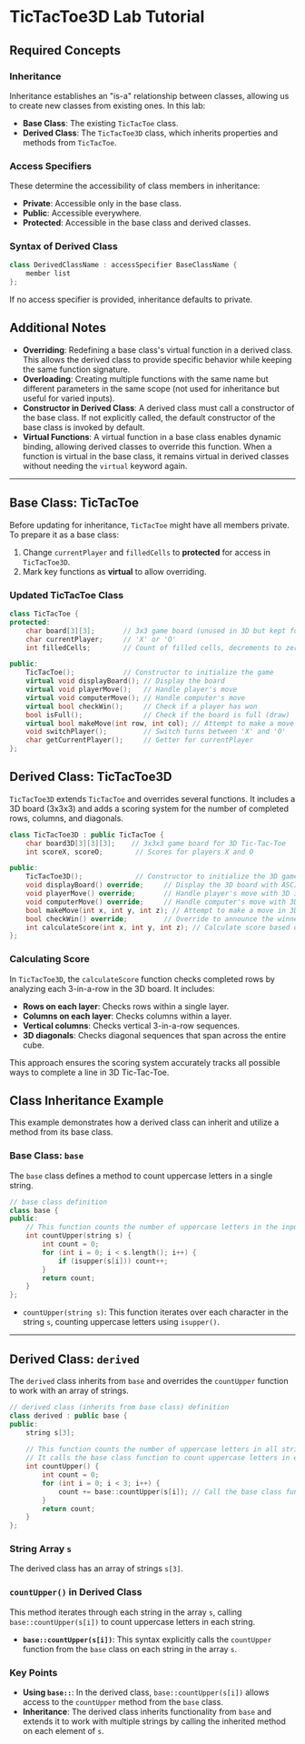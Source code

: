 
# TicTacToe3D Lab Tutorial

## Required Concepts

### Inheritance
Inheritance establishes an "is-a" relationship between classes, allowing us to create new classes from existing ones. In this lab:

- **Base Class**: The existing `TicTacToe` class.
- **Derived Class**: The `TicTacToe3D` class, which inherits properties and methods from `TicTacToe`.

### Access Specifiers
These determine the accessibility of class members in inheritance:

- **Private**: Accessible only in the base class.
- **Public**: Accessible everywhere.
- **Protected**: Accessible in the base class and derived classes.

### Syntax of Derived Class
```cpp
class DerivedClassName : accessSpecifier BaseClassName { 
    member list 
}; 
```
If no access specifier is provided, inheritance defaults to private.

## Additional Notes

- **Overriding**: Redefining a base class's virtual function in a derived class. This allows the derived class to provide specific behavior while keeping the same function signature.
- **Overloading**: Creating multiple functions with the same name but different parameters in the same scope (not used for inheritance but useful for varied inputs).
- **Constructor in Derived Class**: A derived class must call a constructor of the base class. If not explicitly called, the default constructor of the base class is invoked by default.
- **Virtual Functions**: A virtual function in a base class enables dynamic binding, allowing derived classes to override this function. When a function is virtual in the base class, it remains virtual in derived classes without needing the `virtual` keyword again.

---

## Base Class: TicTacToe

Before updating for inheritance, `TicTacToe` might have all members private. To prepare it as a base class:

1. Change `currentPlayer` and `filledCells` to **protected** for access in `TicTacToe3D`.
2. Mark key functions as **virtual** to allow overriding.

### Updated TicTacToe Class

```cpp
class TicTacToe {
protected:
    char board[3][3];       // 3x3 game board (unused in 3D but kept for compatibility)
    char currentPlayer;     // 'X' or 'O'
    int filledCells;        // Count of filled cells, decrements to zero

public:
    TicTacToe();            // Constructor to initialize the game
    virtual void displayBoard(); // Display the board
    virtual void playerMove();   // Handle player's move
    virtual void computerMove(); // Handle computer's move
    virtual bool checkWin();     // Check if a player has won
    bool isFull();               // Check if the board is full (draw)
    virtual bool makeMove(int row, int col); // Attempt to make a move
    void switchPlayer();         // Switch turns between 'X' and 'O'
    char getCurrentPlayer();     // Getter for currentPlayer
};
```
## Derived Class: TicTacToe3D

`TicTacToe3D` extends `TicTacToe` and overrides several functions. It includes a 3D board (3x3x3) and adds a scoring system for the number of completed rows, columns, and diagonals.

```cpp
class TicTacToe3D : public TicTacToe {
    char board3D[3][3][3];    // 3x3x3 game board for 3D Tic-Tac-Toe
    int scoreX, scoreO;        // Scores for players X and O

public:
    TicTacToe3D();             // Constructor to initialize the 3D game
    void displayBoard() override;     // Display the 3D board with ASCII art
    void playerMove() override;       // Handle player's move with 3D input
    void computerMove() override;     // Handle computer's move with 3D input
    bool makeMove(int x, int y, int z); // Attempt to make a move in 3D space
    bool checkWin() override;         // Override to announce the winner at the end
    int calculateScore(int x, int y, int z); // Calculate score based on completed rows
};
```
### Calculating Score

In `TicTacToe3D`, the `calculateScore` function checks completed rows by analyzing each 3-in-a-row in the 3D board. It includes:

- **Rows on each layer**: Checks rows within a single layer.
- **Columns on each layer**: Checks columns within a layer.
- **Vertical columns**: Checks vertical 3-in-a-row sequences.
- **3D diagonals**: Checks diagonal sequences that span across the entire cube.

This approach ensures the scoring system accurately tracks all possible ways to complete a line in 3D Tic-Tac-Toe.
## Class Inheritance Example

This example demonstrates how a derived class can inherit and utilize a method from its base class.

### Base Class: `base`

The `base` class defines a method to count uppercase letters in a single string.

```cpp
// base class definition
class base {
public:
    // This function counts the number of uppercase letters in the input string "s"
    int countUpper(string s) {
        int count = 0;
        for (int i = 0; i < s.length(); i++) {
            if (isupper(s[i])) count++;
        }
        return count;
    }
};
```
- `countUpper(string s)`: This function iterates over each character in the string `s`, counting uppercase letters using `isupper()`.

---

## Derived Class: `derived`

The `derived` class inherits from `base` and overrides the `countUpper` function to work with an array of strings.

```cpp
// derived class (inherits from base class) definition
class derived : public base {
public:
    string s[3];
    
    // This function counts the number of uppercase letters in all strings in the array "s".
    // It calls the base class function to count uppercase letters in each individual string.
    int countUpper() {
        int count = 0;
        for (int i = 0; i < 3; i++) {
            count += base::countUpper(s[i]); // Call the base class function
        }
        return count;
    }
};
```
### String Array `s`

The derived class has an array of strings `s[3]`.

### `countUpper()` in Derived Class

This method iterates through each string in the array `s`, calling `base::countUpper(s[i])` to count uppercase letters in each string.

- **`base::countUpper(s[i])`**: This syntax explicitly calls the `countUpper` function from the `base` class on each string in the array `s`.

### Key Points

- **Using `base::`**: In the derived class, `base::countUpper(s[i])` allows access to the `countUpper` method from the `base` class.
- **Inheritance**: The derived class inherits functionality from `base` and extends it to work with multiple strings by calling the inherited method on each element of `s`.

